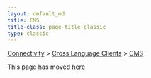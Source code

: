 ```yaml
---
layout: default_md
title: CMS 
title-class: page-title-classic
type: classic
---
```


[Connectivity](connectivity) > [Cross Language Clients](cross-language-clients) > [CMS](cms)

This page has moved [here](http://activemq.apache.org/cms/)